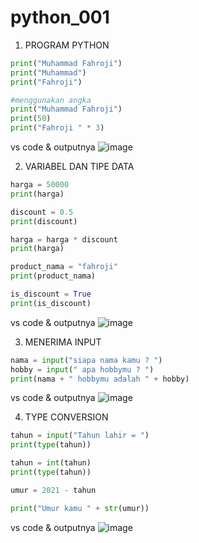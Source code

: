 # python_001

1. PROGRAM PYTHON

```py
print("Muhammad Fahroji")
print("Muhammad")
print("Fahroji")

#menggunakan angka
print("Muhammad Fahroji")
print(50)
print("Fahroji " * 3)
```

vs code & outputnya
![image](https://user-images.githubusercontent.com/93015185/140597701-4bd18b92-1c3e-4aac-9794-75cb4d500718.png)

2. VARIABEL DAN TIPE DATA
```py
harga = 50000
print(harga)

discount = 0.5
print(discount)

harga = harga * discount
print(harga)

product_nama = "fahroji"
print(product_nama)

is_discount = True
print(is_discount)
```
vs code & outputnya
![image](https://user-images.githubusercontent.com/93015185/140597756-9ce2e55f-fd09-449e-a9cc-74c062b1227b.png)

3. MENERIMA INPUT
```py
nama = input("siapa nama kamu ? ")
hobby = input(" apa hobbymu ? ")
print(nama + " hobbymu adalah " + hobby)
```
vs code & outputnya
![image](https://user-images.githubusercontent.com/93015185/140597783-4b40bb42-088d-4657-ad27-689ffd791b01.png)

4. TYPE CONVERSION
```py
tahun = input("Tahun lahir = ")
print(type(tahun))

tahun = int(tahun)
print(type(tahun))

umur = 2021 - tahun

print("Umur kamu " + str(umur))
```
vs code & outputnya
![image](https://user-images.githubusercontent.com/93015185/140597875-d22933a6-8feb-4484-a074-b0289f5d388a.png)
